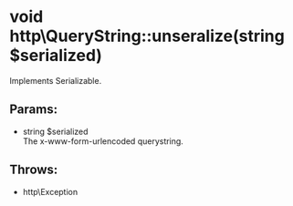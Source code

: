 # void http\QueryString::unseralize(string $serialized)

Implements Serializable.

## Params:

* string $serialized  
  The x-www-form-urlencoded querystring.

## Throws:

* http\Exception
